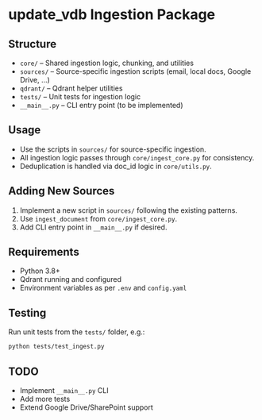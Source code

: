 # update_vdb Ingestion Package

## Structure

- `core/` – Shared ingestion logic, chunking, and utilities
- `sources/` – Source-specific ingestion scripts (email, local docs, Google Drive, ...)
- `qdrant/` – Qdrant helper utilities
- `tests/` – Unit tests for ingestion logic
- `__main__.py` – CLI entry point (to be implemented)

## Usage

- Use the scripts in `sources/` for source-specific ingestion.
- All ingestion logic passes through `core/ingest_core.py` for consistency.
- Deduplication is handled via doc_id logic in `core/utils.py`.

## Adding New Sources

1. Implement a new script in `sources/` following the existing patterns.
2. Use `ingest_document` from `core/ingest_core.py`.
3. Add CLI entry point in `__main__.py` if desired.

## Requirements

- Python 3.8+
- Qdrant running and configured
- Environment variables as per `.env` and `config.yaml`

## Testing

Run unit tests from the `tests/` folder, e.g.:

```bash
python tests/test_ingest.py
```

## TODO
- Implement `__main__.py` CLI
- Add more tests
- Extend Google Drive/SharePoint support

